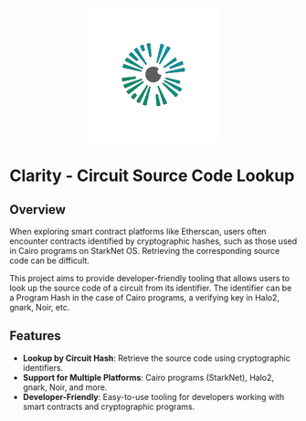 <p align="center">
  <img src="logo.png" alt="Logo">
</p>

# Clarity - Circuit Source Code Lookup

## Overview

When exploring smart contract platforms like Etherscan, users often encounter contracts identified by cryptographic hashes, such as those used in Cairo programs on StarkNet OS. Retrieving the corresponding source code can be difficult.

This project aims to provide developer-friendly tooling that allows users to look up the source code of a circuit from its identifier. The identifier can be a Program Hash in the case of Cairo programs, a verifying key in Halo2, gnark, Noir, etc.

## Features

- **Lookup by Circuit Hash**: Retrieve the source code using cryptographic identifiers.
- **Support for Multiple Platforms**: Cairo programs (StarkNet), Halo2, gnark, Noir, and more.
- **Developer-Friendly**: Easy-to-use tooling for developers working with smart contracts and cryptographic programs.
